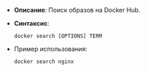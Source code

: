 - **Описание**: Поиск образов на Docker Hub.
- **Синтаксис**:
	
	`docker search [OPTIONS] TERM`
	
- Пример использования:
	
	`docker search nginx`
	